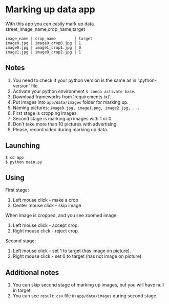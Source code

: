 # Marking up data app
With this app you can easily mark up data.
street_image_name,crop_name,target



```
image_name | crop_name        | target
image0.jpg | image0_crop0.jpg | 1
image0.jpg | image1_crop1.jpg | 0
image1.jpg | image0_crop2.jpg | 1
```

## Notes
1. You need to check if your python version is the same as in '.python-version' file.
2. Activate your python environment ```$ conda activate base```.
3. Download frameworks from 'requirements.txt'.
4. Put images into ```app/data/images``` folder for marking up.
5. Naming pictures: ```image0.jpg, image1.png, image2.jpg, ...```
6. First stage is cropping images.
7. Second stage is marking up images with 1 or 0.
8. Don't take more than 10 pictures with advertising.
9. Please, record video during marking up data.

## Launching
```
$ cd app
$ python main.py
```

## Using
First stage:
1. Left mouse click - make a crop
2. Center mouse click - skip image

When image is cropped, and you see zoomed image:
1. Left mouse click - accept crop.
2. Right mouse click - reject crop.

Second stage:
1. Left mouse click - set 1 to target (has image on picture).
2. Right mouse click - set 0 to target (has not image on picture).


## Additional notes
1. You can skip second stage of marking up images, but you will have null in target.
2. You can see ```result.csv``` file in ```app/data/images``` during second stage.
